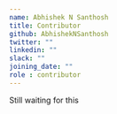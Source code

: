 ```yaml
---
name: Abhishek N Santhosh
title: Contributor
github: AbhishekNSanthosh
twitter: ""
linkedin: ""
slack: ""
joining_date: ""
role : contributor
---
```


Still waiting for this
